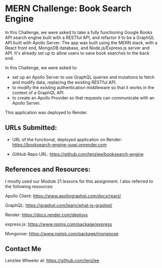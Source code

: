 # MERN Challenge: Book Search Engine

In this Challenge, we were asked to take a fully functioning Google Books API search engine built with a RESTful API, and refactor it to be a GraphQL API built with Apollo Server. The app was built using the MERN stack, with a React front end, MongoDB database, and Node.js/Express.js server and API. It's already set up to allow users to save book searches to the back end.

In this Challenge, we were asked to: 
* set up an Apollo Server to use GraphQL queries and mutations to fetch and modify data, replacing the existing RESTful API. 
* to modify the existing authentication middleware so that it works in the context of a GraphQL API. 
* to create an Apollo Provider so that requests can communicate with an Apollo Server.

This application was deployed to Render.

## URLs Submitted:

* URL of the functional, deployed application on Render: https://booksearch-engine-yuwi.onrender.com

* GitHub Repo URL: https://github.com/lenzlee/booksearch-engine

## References and Resources: 
I mostly used our Module 21 lessons for this assignment. I also referred to the following resources:

Apollo Client: https://www.apollographql.com/docs/react/

GraphQL: https://graphql.com/learn/what-is-graphql/

Render: https://docs.render.com/deploys

express.js: https://www.npmjs.com/package/express

Mongoose: https://www.npmjs.com/package/mongoose


## Contact Me
Lenzlee Wheeler at: https://github.com/lenzlee 